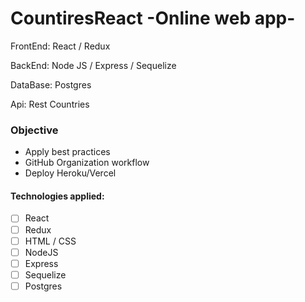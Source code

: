 # CountiresReact -Online web app-

FrontEnd: React / Redux

BackEnd: Node JS / Express / Sequelize 

DataBase: Postgres

Api: Rest Countries


### Objective

- Apply best practices
- GitHub Organization workflow
- Deploy Heroku/Vercel


#### Technologies applied:

- [ ] React
- [ ] Redux
- [ ] HTML / CSS
- [ ] NodeJS
- [ ] Express
- [ ] Sequelize
- [ ] Postgres
